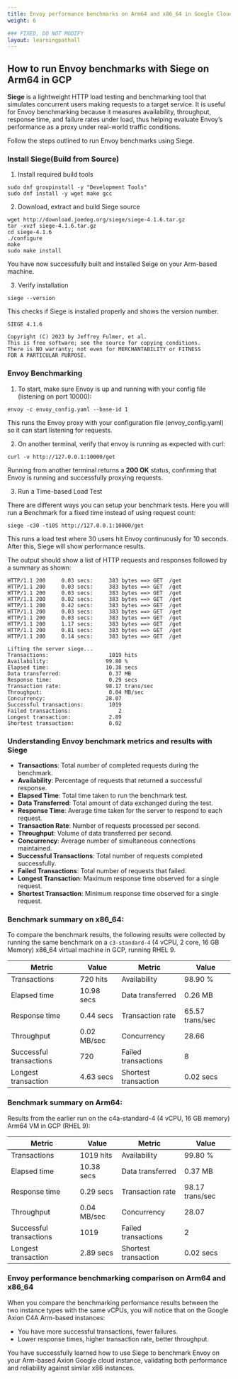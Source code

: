 ```yaml
---
title: Envoy performance benchmarks on Arm64 and x86_64 in Google Cloud
weight: 6

### FIXED, DO NOT MODIFY
layout: learningpathall
---
```


## How to run Envoy benchmarks with Siege on Arm64 in GCP

**Siege** is a lightweight HTTP load testing and benchmarking tool that simulates concurrent users making requests to a target service. It is useful for Envoy benchmarking because it measures availability, throughput, response time, and failure rates under load, thus helping evaluate Envoy’s performance as a proxy under real-world traffic conditions.

Follow the steps outlined to run Envoy benchmarks using Siege.

### Install Siege(Build from Source)

1. Install required build tools

```console
sudo dnf groupinstall -y "Development Tools"
sudo dnf install -y wget make gcc
```
2. Download, extract and build Siege source

```console
wget http://download.joedog.org/siege/siege-4.1.6.tar.gz
tar -xvzf siege-4.1.6.tar.gz
cd siege-4.1.6
./configure
make
sudo make install
```
You have now successfully built and installed Seige on your Arm-based machine.

3. Verify installation

```console
siege --version
```
This checks if Siege is installed properly and shows the version number.
```output
SIEGE 4.1.6

Copyright (C) 2023 by Jeffrey Fulmer, et al.
This is free software; see the source for copying conditions.
There is NO warranty; not even for MERCHANTABILITY or FITNESS
FOR A PARTICULAR PURPOSE.
```
### Envoy Benchmarking

1. To start, make sure Envoy is up and running with your config file (listening on port 10000):


```console
envoy -c envoy_config.yaml --base-id 1
```
This runs the Envoy proxy with your configuration file (envoy_config.yaml) so it can start listening for requests.

2. On another terminal, verify that envoy is running as expected with curl:

```
curl -v http://127.0.0.1:10000/get
```
Running from another terminal returns a **200 OK** status, confirming that Envoy is running and successfully proxying requests.

3. Run a Time-based Load Test

There are different ways you can setup your benchmark tests. Here you will run a Benchmark for a fixed time instead of using request count:

```console
siege -c30 -t10S http://127.0.0.1:10000/get
```
This runs a load test where 30 users hit Envoy continuously for 10 seconds. After this, Siege will show performance results.

The output should show a list of HTTP requests and responses followed by a summary as shown:

```output
HTTP/1.1 200     0.03 secs:     383 bytes ==> GET  /get
HTTP/1.1 200     0.03 secs:     383 bytes ==> GET  /get
HTTP/1.1 200     0.03 secs:     383 bytes ==> GET  /get
HTTP/1.1 200     0.02 secs:     383 bytes ==> GET  /get
HTTP/1.1 200     0.42 secs:     383 bytes ==> GET  /get
HTTP/1.1 200     0.03 secs:     383 bytes ==> GET  /get
HTTP/1.1 200     0.03 secs:     383 bytes ==> GET  /get
HTTP/1.1 200     1.17 secs:     383 bytes ==> GET  /get
HTTP/1.1 200     0.81 secs:     383 bytes ==> GET  /get
HTTP/1.1 200     0.14 secs:     383 bytes ==> GET  /get

Lifting the server siege...
Transactions:                   1019 hits
Availability:                  99.80 %
Elapsed time:                  10.38 secs
Data transferred:               0.37 MB
Response time:                  0.29 secs
Transaction rate:              98.17 trans/sec
Throughput:                     0.04 MB/sec
Concurrency:                   28.07
Successful transactions:        1019
Failed transactions:               2
Longest transaction:            2.89
Shortest transaction:           0.02
```

### Understanding Envoy benchmark metrics and results with Siege

- **Transactions**: Total number of completed requests during the benchmark.
- **Availability**: Percentage of requests that returned a successful response.
- **Elapsed Time**: Total time taken to run the benchmark test.
- **Data Transferred**: Total amount of data exchanged during the test.
- **Response Time**: Average time taken for the server to respond to each request.
- **Transaction Rate**: Number of requests processed per second.
- **Throughput**: Volume of data transferred per second.
- **Concurrency**: Average number of simultaneous connections maintained.
- **Successful Transactions**: Total number of requests completed successfully.
- **Failed Transactions**: Total number of requests that failed.
- **Longest Transaction**: Maximum response time observed for a single request.
- **Shortest Transaction**: Minimum response time observed for a single request.

### Benchmark summary on x86_64:
To compare the benchmark results, the following results were collected by running the same benchmark on a `c3-standard-4` (4 vCPU, 2 core, 16 GB Memory) x86_64 virtual machine in GCP, running RHEL 9.

| Metric                 | Value        | Metric                   | Value           |
|-------------------------|--------------|---------------------------|-----------------|
| Transactions            | 720 hits     | Availability              | 98.90 %         |
| Elapsed time            | 10.98 secs   | Data transferred          | 0.26 MB         |
| Response time           | 0.44 secs    | Transaction rate          | 65.57 trans/sec |
| Throughput              | 0.02 MB/sec  | Concurrency               | 28.66           |
| Successful transactions | 720          | Failed transactions       | 8               |
| Longest transaction     | 4.63 secs    | Shortest transaction      | 0.02 secs       |

### Benchmark summary on Arm64:
Results from the earlier run on the c4a-standard-4 (4 vCPU, 16 GB memory) Arm64 VM in GCP (RHEL 9):

| Metric                 | Value         | Metric                   | Value           |
|-------------------------|---------------|---------------------------|-----------------|
| Transactions            | 1019 hits     | Availability              | 99.80 %         |
| Elapsed time            | 10.38 secs    | Data transferred          | 0.37 MB         |
| Response time           | 0.29 secs     | Transaction rate          | 98.17 trans/sec |
| Throughput              | 0.04 MB/sec   | Concurrency               | 28.07           |
| Successful transactions | 1019          | Failed transactions       | 2               |
| Longest transaction     | 2.89 secs     | Shortest transaction      | 0.02 secs       |

### Envoy performance benchmarking comparison on Arm64 and x86_64
When you compare the benchmarking performance results between the two instance types with the same vCPUs, you will notice that on the Google Axion C4A Arm-based instances:

- You have more successful transactions, fewer failures.
- Lower response times, higher transaction rate, better throughput.

You have successfully learned how to use Siege to benchmark Envoy on your Arm-based Axion Google cloud instance, validating both performance and reliability against similar x86 instances.
